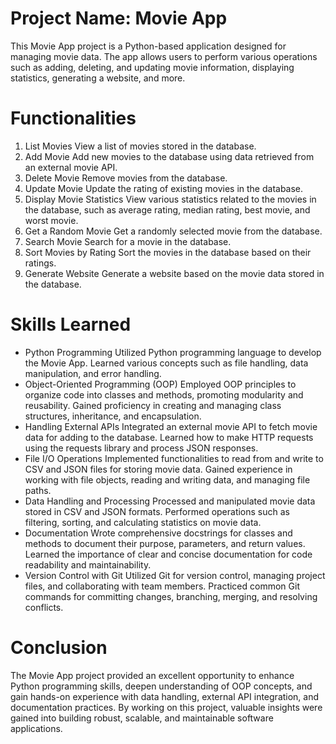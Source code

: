 # Project Name: Movie App

This Movie App project is a Python-based application designed for managing movie data. The app allows users to perform various operations such as adding, deleting, and updating movie information, displaying statistics, generating a website, and more.

# Functionalities
1. List Movies
View a list of movies stored in the database.
2. Add Movie
Add new movies to the database using data retrieved from an external movie API.
3. Delete Movie
Remove movies from the database.
4. Update Movie
Update the rating of existing movies in the database.
5. Display Movie Statistics
View various statistics related to the movies in the database, such as average rating, median rating, best movie, and worst movie.
6. Get a Random Movie
Get a randomly selected movie from the database.
7. Search Movie
Search for a movie in the database.
8. Sort Movies by Rating
Sort the movies in the database based on their ratings.
9. Generate Website
Generate a website based on the movie data stored in the database.

# Skills Learned
- Python Programming
Utilized Python programming language to develop the Movie App.
Learned various concepts such as file handling, data manipulation, and error handling.
- Object-Oriented Programming (OOP)
Employed OOP principles to organize code into classes and methods, promoting modularity and reusability.
Gained proficiency in creating and managing class structures, inheritance, and encapsulation.
- Handling External APIs
Integrated an external movie API to fetch movie data for adding to the database.
Learned how to make HTTP requests using the requests library and process JSON responses.
- File I/O Operations
Implemented functionalities to read from and write to CSV and JSON files for storing movie data.
Gained experience in working with file objects, reading and writing data, and managing file paths.
- Data Handling and Processing
Processed and manipulated movie data stored in CSV and JSON formats.
Performed operations such as filtering, sorting, and calculating statistics on movie data.
- Documentation
Wrote comprehensive docstrings for classes and methods to document their purpose, parameters, and return values.
Learned the importance of clear and concise documentation for code readability and maintainability.
- Version Control with Git
Utilized Git for version control, managing project files, and collaborating with team members.
Practiced common Git commands for committing changes, branching, merging, and resolving conflicts.

# Conclusion
The Movie App project provided an excellent opportunity to enhance Python programming skills, deepen understanding of OOP concepts, and gain hands-on experience with data handling, external API integration, and documentation practices. By working on this project, valuable insights were gained into building robust, scalable, and maintainable software applications.
